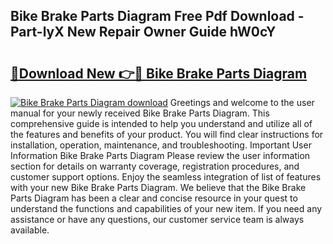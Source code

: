 ## Bike Brake Parts Diagram Free Pdf Download - Part-lyX New Repair Owner Guide hW0cY

# <h2><a href="http://dfq6xvk.blite.top/?on=Bike+Brake+Parts+Diagram">🔗Download New 👉🔴 Bike Brake Parts Diagram</a></h2>

[![Bike Brake Parts Diagram download](https://i.imgur.com/lujVjoI.png)](http://dfq6xvk.blite.top/?on=Bike+Brake+Parts+Diagram)
Greetings and welcome to the user manual for your newly received Bike Brake Parts Diagram. This comprehensive guide is intended to help you understand and utilize all of the features and benefits of your product. You will find clear instructions for installation, operation, maintenance, and troubleshooting. Important User Information Bike Brake Parts Diagram Please review the user information section for details on warranty coverage, registration procedures, and customer support options. Enjoy the seamless integration of list of features with your new Bike Brake Parts Diagram. We believe that the Bike Brake Parts Diagram has been a clear and concise resource in your quest to understand the functions and capabilities of your new item. If you need any assistance or have any questions, our customer service team is always available.
